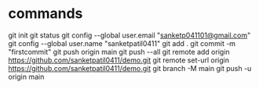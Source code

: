 # commands
git init
git status
 git config --global user.email "sanketp041101@gmail.com"
 git config --global user.name "sanketpatil0411"
git add .
 git commit -m "firstcommit"
 git push origin main
 git push --all
 git remote add origin https://github.com/sanketpatil0411/demo.git
 git remote set-url origin https://github.com/sanketpatil0411/demo.git
 git branch -M main
git push -u origin main

